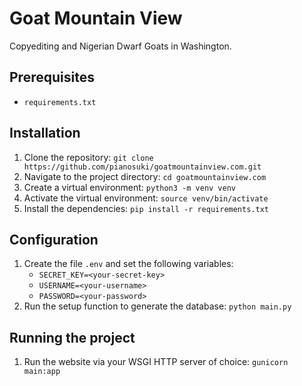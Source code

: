 # Goat Mountain View

Copyediting and Nigerian Dwarf Goats in Washington.

## Prerequisites

- `requirements.txt`

## Installation

1. Clone the repository: `git clone https://github.com/pianosuki/goatmountainview.com.git`
2. Navigate to the project directory: `cd goatmountainview.com`
3. Create a virtual environment: `python3 -m venv venv`
4. Activate the virtual environment: `source venv/bin/activate`
5. Install the dependencies: `pip install -r requirements.txt`

## Configuration

1. Create the file `.env` and set the following variables:
   - `SECRET_KEY=<your-secret-key>`
   - `USERNAME=<your-username>`
   - `PASSWORD=<your-password>`
2. Run the setup function to generate the database: `python main.py`

## Running the project

1. Run the website via your WSGI HTTP server of choice: `gunicorn main:app`
